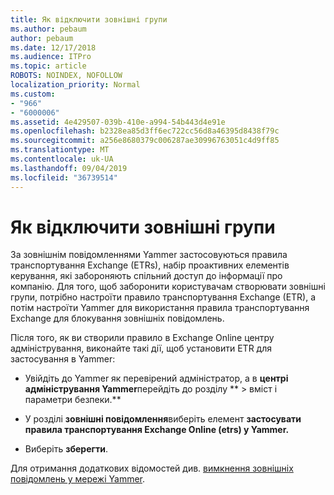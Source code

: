 ```yaml
---
title: Як відключити зовнішні групи
ms.author: pebaum
author: pebaum
ms.date: 12/17/2018
ms.audience: ITPro
ms.topic: article
ROBOTS: NOINDEX, NOFOLLOW
localization_priority: Normal
ms.custom:
- "966"
- "6000006"
ms.assetid: 4e429507-039b-410e-a994-54b443d4e91e
ms.openlocfilehash: b2328ea85d3ff6ec722cc56d8a46395d8438f79c
ms.sourcegitcommit: a256e8680379c006287ae30996763051c4d9ff85
ms.translationtype: MT
ms.contentlocale: uk-UA
ms.lasthandoff: 09/04/2019
ms.locfileid: "36739514"
---
```

# <a name="how-to-disable-external-groups"></a>Як відключити зовнішні групи

За зовнішнім повідомленнями Yammer застосовуються правила транспортування Exchange (ETRs), набір проактивних елементів керування, які забороняють спільний доступ до інформації про компанію. Для того, щоб заборонити користувачам створювати зовнішні групи, потрібно настроїти правило транспортування Exchange (ETR), а потім настроїти Yammer для використання правила транспортування Exchange для блокування зовнішніх повідомлень.
  
Після того, як ви створили правило в Exchange Online центру адміністрування, виконайте такі дії, щоб установити ETR для застосування в Yammer:
  
- Увійдіть до Yammer як перевірений адміністратор, а в **центрі адміністрування Yammer**перейдіть до розділу ** \> вміст і параметри безпеки.**

- У розділі **зовнішні повідомлення**виберіть елемент **застосувати правила транспортування Exchange Online (etrs) у Yammer.**

- Виберіть **зберегти**.

Для отримання додаткових відомостей див. [вимкнення зовнішніх повідомлень у мережі Yammer](https://docs.microsoft.com/yammer/work-with-external-users/disable-external-messaging).
  